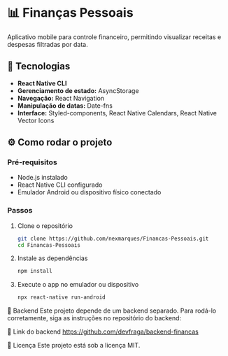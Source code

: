 # 📊 Finanças Pessoais  

Aplicativo mobile para controle financeiro, permitindo visualizar receitas e despesas filtradas por data.  

## 🚀 Tecnologias  

- **React Native CLI**  
- **Gerenciamento de estado:** AsyncStorage  
- **Navegação:** React Navigation  
- **Manipulação de datas:** Date-fns  
- **Interface:** Styled-components, React Native Calendars, React Native Vector Icons  

## ⚙️ Como rodar o projeto  

### Pré-requisitos  
- Node.js instalado  
- React Native CLI configurado  
- Emulador Android ou dispositivo físico conectado  

### Passos  

1. Clone o repositório  
   ```bash
   git clone https://github.com/nexmarques/Financas-Pessoais.git
   cd Financas-Pessoais
   ```

2. Instale as dependências
   ```bash
   npm install
   ```

3. Execute o app no emulador ou dispositivo
   ```bash
   npx react-native run-android
   ```

🔗 Backend
Este projeto depende de um backend separado. Para rodá-lo corretamente, siga as instruções no repositório do backend:

🔗 Link do backend
https://github.com/devfraga/backend-financas


📄 Licença
Este projeto está sob a licença MIT.
